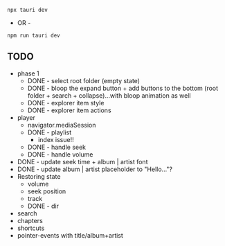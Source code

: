 ```
npx tauri dev
```
- OR -
```
npm run tauri dev
```

## TODO
- phase 1
	- DONE - select root folder (empty state)
	- DONE - bloop the expand button + add buttons to the bottom (root folder + search + collapse)...with bloop animation as well
	- DONE - explorer item style
	- DONE - explorer item actions
- player
	- navigator.mediaSession
	- DONE - playlist
		- index issue!!
	- DONE - handle seek
	- DONE - handle volume
- DONE - update seek time + album | artist font
- DONE - update album | artist placeholder to "Hello..."?
- Restoring state
	- volume
	- seek position
	- track
	- DONE - dir
- search
- chapters
- shortcuts
- pointer-events with title/album+artist